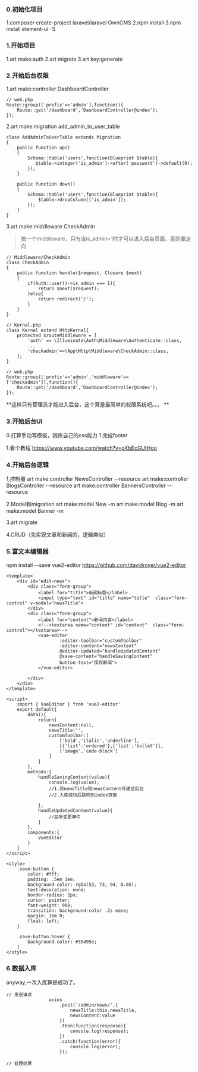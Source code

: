### 0.初始化项目
1.composer create-project laravel/laravel OwnCMS 
2.npm install 
3.npm install element-ui -S

### 1.开始项目
1.art make:auth 
2.art migrate 
3.art key:generate 

### 2.开始后台权限
1.art make:controller DashboardController 
```
// web.php
Route::group(['prefix'=>'admin'],function(){
    Route::get('/dashboard','DashboardController@index');
});
```

2.art make:migration add_admin_to_user_table 
```
class AddAdminToUserTable extends Migration
{
    public function up()
    {
        Schema::table('users',function(Blueprint $table){
           $table->integer('is_admin')->after('password')->default(0);
        });
    }

    public function down()
    {
        Schema::table('users',function(Blueprint $table){
            $table->dropColumn(['is_admin']);
        });
    }
}
```
3.art make:middleware CheckAdmin
>搞一个middleware，只有当is_admin=1时才可以进入后台页面，否则重定向
```
// Middleware/CheckAdmin
class CheckAdmin
{
    public function handle($request, Closure $next)
    {
        if(Auth::user()->is_admin === 1){
            return $next($request);
        }else{
            return redirect('/');
        }
    }
}

// Kernal.php
class Kernal extend HttpKernal{
    protected $routeMiddleware = [
        'auth' => \Illuminate\Auth\Middleware\Authenticate::class,
        ...
        'checkadmin'=>\App\Http\Middleware\CheckAdmin::class,
    ];
}

// web.php
Route::group(['prefix'=>'admin','middleware'=>['checkadmin']],function(){
    Route::get('/dashboard','DashboardController@index');
});
```

**这样只有管理员才能进入后台，这个算是最简单的权限系统吧。。。 **

### 3.开始后台UI
0.打算手动写模板，锻炼自己的css能力
1.完成footer

1.看个教程 https://www.youtube.com/watch?v=pXbEcGUtHgo


### 4.开始后台逻辑
1,控制器
art make:controller NewsController --resource
art make:controller BlogsController --resource 
art make:controller BannersController --resource 

2.Model和migration
art make:model New -m
art make:model Blog -m 
art make:model Banner -m 

3.art migrate 

4.CRUD（先实现文章和新闻的，逻辑类似）

### 5.富文本编辑器
npm install --save vue2-editor
https://github.com/davidroyer/vue2-editor
```
<template>
    <div id="edit-news">
        <div class="form-group">
            <label for="title">新闻标题</label>
            <input type="text" id="title" name="title"  class="form-control" v-model="newsTitle">
        </div>
        <div class="form-group">
            <label for="content">新闻内容</label>
            <!--<textarea name="content" id="content"  class="form-control"></textarea>-->
            <vue-editor
                    :editor-toolbar="customToolbar"
                    :editor-content="newsContent"
                    @editor-updated="handleUpdatedContent"
                    @save-content="handleSavingContent"
                    button-text="保存新闻">
            </vue-editor>

        </div>
    </div>
</template>

<script>
    import { VueEditor } from 'vue2-editor'
    export default{
        data(){
            return{
                newsContent:null,
                newsTitle:'',
                customToolbar:[
                    ['bold','italic','underline'],
                    [{'list':'ordered'},{'list':'bullet'}],
                    ['image','code-block']
                ]
            }
        },
        methods:{
            handleSavingContent(value){
                console.log(value);
                //1.将newsTitle和newsContent传递给后台
                //2.入库成功后跳转到index页面
                
            },
            handleUpdatedContent(value){
                //监听变更事件
            }
        },
        components:{
            VueEditor
        }
    }
</script>

<style>
    .save-button {
        color: #fff;
        padding: .5em 1em;
        background-color: rgba(53, 73, 94, 0.85);
        text-decoration: none;
        border-radius: 2px;
        cursor: pointer;
        font-weight: 900;
        transition: background-color .2s ease;
        margin: 1em 0;
        float: left;
    }

    .save-button:hover {
        background-color: #35495e;
    }
</style>
```

### 6.数据入库
anyway,一次入库算是成功了。
```
// 发送请求
                axios
                    .post('/admin/news/',{
                        newsTitle:this.newsTitle,
                        newsContent:value
                    })
                    .then(function(response){
                        console.log(response);
                    })
                    .catch(function(error){
                        console.log(error);
                    });

// 处理结果

          
```




